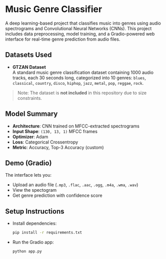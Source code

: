 # Music Genre Classifier

A deep learning-based project that classifies music into genres using audio spectrograms and Convolutional Neural Networks (CNNs). This project includes data preprocessing, model training, and a Gradio-powered web interface for real-time genre prediction from audio files.

## Datasets Used

- **GTZAN Dataset**  
  A standard music genre classification dataset containing 1000 audio tracks, each 30 seconds long, categorized into 10 genres:
  `blues`, `classical`, `country`, `disco`, `hiphop`, `jazz`, `metal`, `pop`, `reggae`, `rock`.

> Note: The dataset is **not included** in this repository due to size constraints.

## Model Summary

- **Architecture**: CNN trained on MFCC-extracted spectrograms
- **Input Shape**: `(130, 13, 1)` MFCC frames
- **Optimizer**: Adam
- **Loss**: Categorical Crossentropy
- **Metric**: Accuracy, Top-3 Accuracy (custom)

## Demo (Gradio)

The interface lets you:
- Upload an audio file (`.mp3`, `.flac`, `.aac`, `.ogg`, `.m4a`, `.wma`, `.wav`)
- View the spectogram
- Get genre prediction with confidence score

## Setup Instructions

- Install dependencies:
  ```bash
  pip install -r requirements.txt
- Run the Gradio app:
  ```bash
  python app.py
